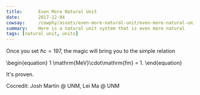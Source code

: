 ```yaml
---
title:      Even More Natural Unit
date:       2017-12-04
cowsay:     /cowphy/assets/even-more-natural-unit/even-more-natural-unit.jpg
summary:    Here is a natural unit system that is even more natural
tags: [natural unit, units]
---
```


Once you set $\hbar c = 197$, the magic will bring you to the simple relation

\begin{equation}
1 \mathrm{MeV}\cdot\mathrm{fm} = 1.
\end{equation}


It's proven.

Cocredit: Josh Martin @ UNM, Lei Ma @ UNM
